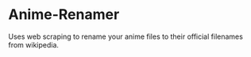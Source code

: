 # Anime-Renamer
Uses web scraping to rename your anime files to their official filenames from wikipedia.

